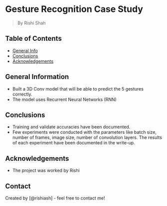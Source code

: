 # Gesture Recognition Case Study 
> By Rishi Shah


## Table of Contents
* [General Info](#general-information)
* [Conclusions](#conclusions)
* [Acknowledgements](#acknowledgements)

<!-- You can include any other section that is pertinent to your problem -->

## General Information
- Built a 3D Conv model that will be able to predict the 5 gestures correctly.
- The model uses Recurrent Neural Networks (RNN)

<!-- You don't have to answer all the questions - just the ones relevant to your project. -->

## Conclusions
- Training and validate accuracies have been documented.
- Few experiments were conducted with the parameters like batch size, number of frames, image size, number of convolution layers. The results of each experiment have been documented in the write-up.   

<!-- You don't have to answer all the questions - just the ones relevant to your project. -->

## Acknowledgements
- The project was worked by Rishi


## Contact
Created by [@rishiash] - feel free to contact me!


<!-- Optional -->
<!-- ## License -->
<!-- This project is open source and available under the [... License](). -->

<!-- You don't have to include all sections - just the one's relevant to your project -->
